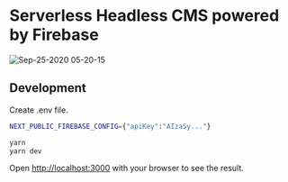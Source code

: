 # Serverless Headless CMS powered by Firebase

![Sep-25-2020 05-20-15](https://user-images.githubusercontent.com/623449/94196152-ebcd6700-feee-11ea-8dcf-ceea5d50f934.gif)

## Development

Create .env file.

```bash
NEXT_PUBLIC_FIREBASE_CONFIG={"apiKey":"AIzaSy..."}
```

```bash
yarn
yarn dev
```

Open [http://localhost:3000](http://localhost:3000) with your browser to see the result.

